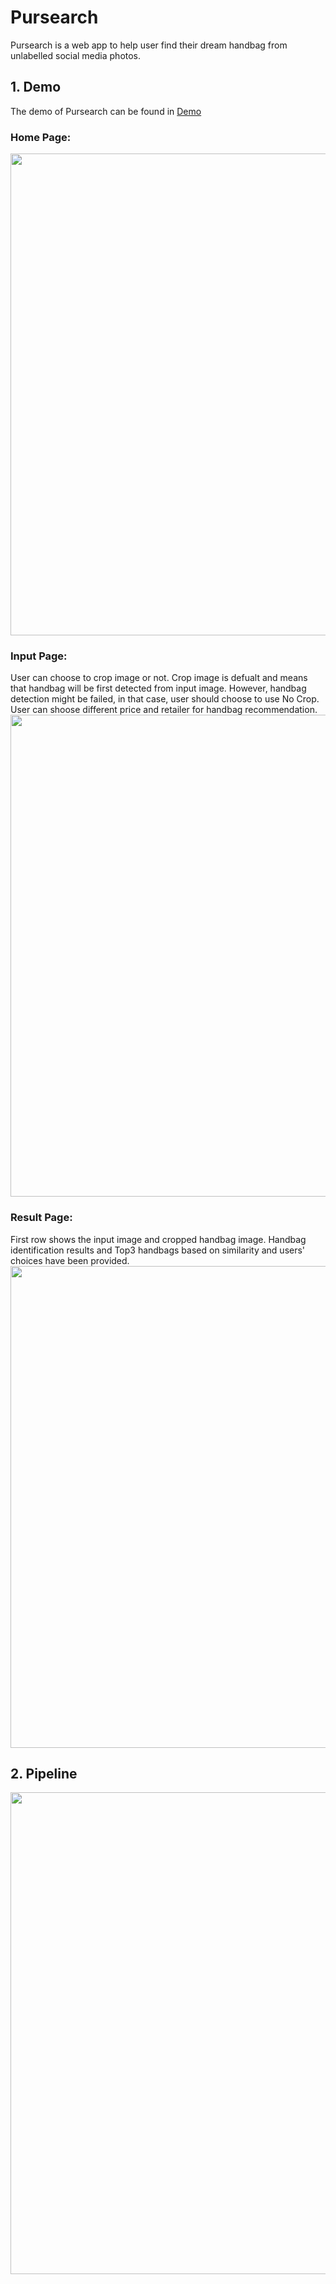 # Pursearch
Pursearch is a web app to help user find their dream handbag from unlabelled social media photos.<br>
## 1. Demo
The demo of Pursearch can be found in [Demo](http://Pursearch.com)<br>
### Home Page: 
<img src="https://github.com/jenniening/Pursearch/blob/master/demo/Homepage.png" width="771"></img>
### Input Page:
User can choose to crop image or not. Crop image is defualt and means that handbag will be first detected from input image. However, handbag detection might be failed, in that case, user should choose to use No Crop.<br>
User can shoose different price and retailer for handbag recommendation.<br>
<img src="https://github.com/jenniening/Pursearch/blob/master/demo/Input.png" width="771" ></img>
### Result Page:
First row shows the input image and cropped handbag image. Handbag identification results and Top3 handbags based on similarity and users' choices have been provided. <br>
<img src="https://github.com/jenniening/Pursearch/blob/master/demo/Pursearchresult.png" width="771" ></img>
## 2. Pipeline 
<img src="https://github.com/jenniening/Pursearch/blob/master/demo/Pipeline.png" width="771">
